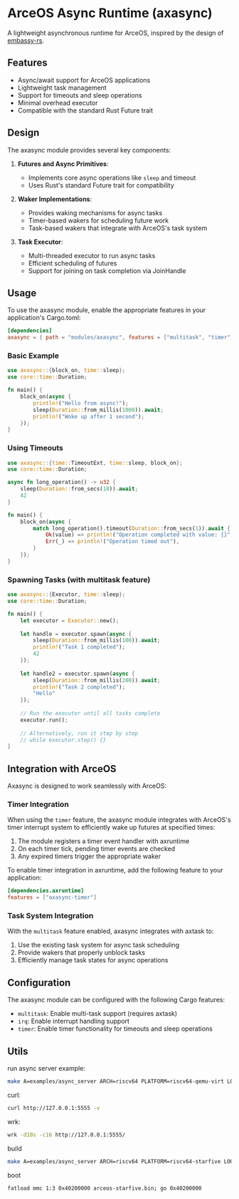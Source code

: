 # ArceOS Async Runtime (axasync)

A lightweight asynchronous runtime for ArceOS, inspired by the design of [embassy-rs](https://github.com/embassy-rs/embassy).

## Features

- Async/await support for ArceOS applications
- Lightweight task management
- Support for timeouts and sleep operations
- Minimal overhead executor
- Compatible with the standard Rust Future trait

## Design

The axasync module provides several key components:

1. **Futures and Async Primitives**:
   - Implements core async operations like `sleep` and timeout
   - Uses Rust's standard Future trait for compatibility

2. **Waker Implementations**:
   - Provides waking mechanisms for async tasks 
   - Timer-based wakers for scheduling future work
   - Task-based wakers that integrate with ArceOS's task system

3. **Task Executor**:
   - Multi-threaded executor to run async tasks
   - Efficient scheduling of futures
   - Support for joining on task completion via JoinHandle

## Usage

To use the axasync module, enable the appropriate features in your application's Cargo.toml:

```toml
[dependencies]
axasync = { path = "modules/axasync", features = ["multitask", "timer"] }
```

### Basic Example

```rust
use axasync::{block_on, time::sleep};
use core::time::Duration;

fn main() {
    block_on(async {
        println!("Hello from async!");
        sleep(Duration::from_millis(1000)).await;
        println!("Woke up after 1 second");
    });
}
```

### Using Timeouts

```rust
use axasync::{time::TimeoutExt, time::sleep, block_on};
use core::time::Duration;

async fn long_operation() -> u32 {
    sleep(Duration::from_secs(10)).await;
    42
}

fn main() {
    block_on(async {
        match long_operation().timeout(Duration::from_secs(1)).await {
            Ok(value) => println!("Operation completed with value: {}", value),
            Err(_) => println!("Operation timed out"),
        }
    });
}
```

### Spawning Tasks (with multitask feature)

```rust
use axasync::{Executor, time::sleep};
use core::time::Duration;

fn main() {
    let executor = Executor::new();
    
    let handle = executor.spawn(async {
        sleep(Duration::from_millis(100)).await;
        println!("Task 1 completed");
        42
    });
    
    let handle2 = executor.spawn(async {
        sleep(Duration::from_millis(200)).await;
        println!("Task 2 completed");
        "Hello"
    });
    
    // Run the executor until all tasks complete
    executor.run();
    
    // Alternatively, run it step by step
    // while executor.step() {}
}
```

## Integration with ArceOS

Axasync is designed to work seamlessly with ArceOS:

### Timer Integration

When using the `timer` feature, the axasync module integrates with ArceOS's timer interrupt system to efficiently wake up futures at specified times:

1. The module registers a timer event handler with axruntime
2. On each timer tick, pending timer events are checked
3. Any expired timers trigger the appropriate waker

To enable timer integration in axruntime, add the following feature to your application:

```toml
[dependencies.axruntime]
features = ["axasync-timer"]
```

### Task System Integration

With the `multitask` feature enabled, axasync integrates with axtask to:

1. Use the existing task system for async task scheduling
2. Provide wakers that properly unblock tasks
3. Efficiently manage task states for async operations

## Configuration

The axasync module can be configured with the following Cargo features:

- `multitask`: Enable multi-task support (requires axtask)
- `irq`: Enable interrupt handling support
- `timer`: Enable timer functionality for timeouts and sleep operations 


## Utils
run async server example:
```bash
make A=examples/async_server ARCH=riscv64 PLATFORM=riscv64-qemu-virt LOG=debug NET=y SMP=1 BUS=mmio FEATURES=net,bus-mmio APP_FEATURES=default run
```

curl:
```bash
curl http://127.0.0.1:5555 -v
```

wrk:
```bash
wrk -d10s -c16 http://127.0.0.1:5555/
```

build
```bash
make A=examples/async_server ARCH=riscv64 PLATFORM=riscv64-starfive LOG=trace NET=y SMP=1 BUS=mmio FEATURES=net,driver-dwmac,bus-mmio APP_FEATURES=default,starfive starfive IP=192.168.1.114 GW=192.168.1.1
```

boot
```bash
fatload mmc 1:3 0x40200000 arceos-starfive.bin; go 0x40200000
```